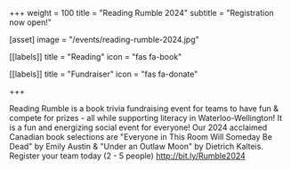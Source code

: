 +++
weight = 100
title = "Reading Rumble 2024"
subtitle = "Registration now open!"

[asset]
  image = "/events/reading-rumble-2024.jpg"
  
[[labels]]
  title = "Reading"
  icon = "fas fa-book"
  
[[labels]]
  title = "Fundraiser"
  icon = "fas fa-donate"
  
+++

Reading Rumble is a book trivia fundraising event for teams to have fun & compete for prizes - all while supporting literacy in Waterloo-Wellington! It is a fun and energizing social event for everyone!  Our 2024 acclaimed Canadian book selections are "Everyone in This Room Will Someday Be Dead" by Emily Austin & "Under an Outlaw Moon" by Dietrich Kalteis.  Register your team today (2 - 5 people) http://bit.ly/Rumble2024